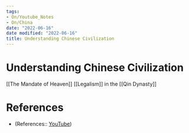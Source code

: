 ```yaml
---
tags:
- On/Youtube_Notes
- On/China
date: "2022-06-16"
date modified: "2022-06-16"
title: Understanding Chinese Civilization
---
```


# Understanding Chinese Civilization
[[The Mandate of Heaven]]
[[Legalism]] in the [[Qin Dynasty]]

# References
- (References:: [YouTube](https://youtube.com/clip/UgkxpFmNPd-_OKkFKid3mO7ujqqC26jf_PyR))

